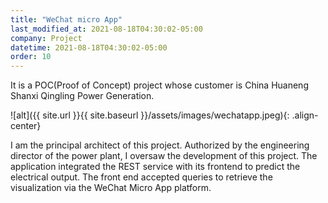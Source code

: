 ```yaml
---
title: "WeChat micro App"
last_modified_at: 2021-08-18T04:30:02-05:00
company: Project
datetime: 2021-08-18T04:30:02-05:00
order: 10
---
```


It is a POC(Proof of Concept) project whose customer is China Huaneng Shanxi Qingling Power Generation. 

![alt]({{ site.url }}{{ site.baseurl }}/assets/images/wechatapp.jpeg){: .align-center}

I am the principal architect of this project. Authorized by the engineering director of the power plant, I oversaw the development of this project. The application integrated the REST service with its frontend to predict the electrical output. The front end accepted queries to retrieve the visualization via the WeChat Micro App platform.
